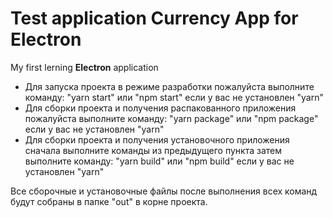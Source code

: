 # Test application **Currency App** for Electron

My first lerning **Electron** application

- Для запуска проекта в режиме разработки пожалуйста выполните команду: "yarn start" или "npm start" если у вас не установлен "yarn"
- Для сборки проекта и получения распакованного приложения пожалуйста выполните команду: "yarn package" или "npm package" если у вас не установлен "yarn"
- Для сборки проекта и получения установочного приложения сначала выполните команды из предыдущего пункта затем выполните команду: "yarn build" или "npm build" если у вас не установлен "yarn"

Все сборочные и установочные файлы после выполнения всех команд будут собраны в папке "out" в корне проекта.
